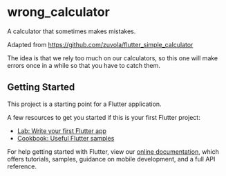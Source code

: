 # wrong_calculator

A calculator that sometimes makes mistakes.

Adapted from https://github.com/zuvola/flutter_simple_calculator


The idea is that we rely too much on our calculators, so this one will make errors once in a while so that you have to catch them.


## Getting Started

This project is a starting point for a Flutter application.

A few resources to get you started if this is your first Flutter project:

- [Lab: Write your first Flutter app](https://flutter.dev/docs/get-started/codelab)
- [Cookbook: Useful Flutter samples](https://flutter.dev/docs/cookbook)

For help getting started with Flutter, view our
[online documentation](https://flutter.dev/docs), which offers tutorials,
samples, guidance on mobile development, and a full API reference.
